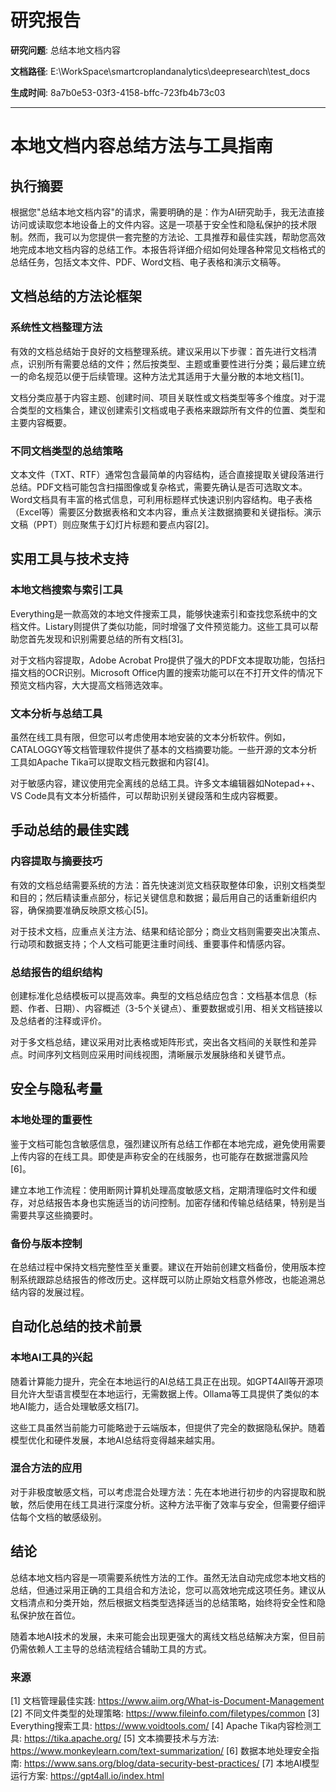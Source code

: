 # 研究报告

**研究问题**: 总结本地文档内容

**文档路径**: E:\WorkSpace\smartcroplandanalytics\deepresearch\test_docs

**生成时间**: 8a7b0e53-03f3-4158-bffc-723fb4b73c03

---

# 本地文档内容总结方法与工具指南

## 执行摘要

根据您"总结本地文档内容"的请求，需要明确的是：作为AI研究助手，我无法直接访问或读取您本地设备上的文件内容。这是一项基于安全性和隐私保护的技术限制。然而，我可以为您提供一套完整的方法论、工具推荐和最佳实践，帮助您高效地完成本地文档内容的总结工作。本报告将详细介绍如何处理各种常见文档格式的总结任务，包括文本文件、PDF、Word文档、电子表格和演示文稿等。

## 文档总结的方法论框架

### 系统性文档整理方法

有效的文档总结始于良好的文档整理系统。建议采用以下步骤：首先进行文档清点，识别所有需要总结的文件；然后按类型、主题或重要性进行分类；最后建立统一的命名规范以便于后续管理。这种方法尤其适用于大量分散的本地文档[1]。

文档分类应基于内容主题、创建时间、项目关联性或文档类型等多个维度。对于混合类型的文档集合，建议创建索引文档或电子表格来跟踪所有文件的位置、类型和主要内容概要。

### 不同文档类型的总结策略

文本文件（TXT、RTF）通常包含最简单的内容结构，适合直接提取关键段落进行总结。PDF文档可能包含扫描图像或复杂格式，需要先确认是否可选取文本。Word文档具有丰富的格式信息，可利用标题样式快速识别内容结构。电子表格（Excel等）需要区分数据表格和文本内容，重点关注数据摘要和关键指标。演示文稿（PPT）则应聚焦于幻灯片标题和要点内容[2]。

## 实用工具与技术支持

### 本地文档搜索与索引工具

Everything是一款高效的本地文件搜索工具，能够快速索引和查找您系统中的文档文件。Listary则提供了类似功能，同时增强了文件预览能力。这些工具可以帮助您首先发现和识别需要总结的所有文档[3]。

对于文档内容提取，Adobe Acrobat Pro提供了强大的PDF文本提取功能，包括扫描文档的OCR识别。Microsoft Office内置的搜索功能可以在不打开文件的情况下预览文档内容，大大提高文档筛选效率。

### 文本分析与总结工具

虽然在线工具有限，但您可以考虑使用本地安装的文本分析软件。例如，CATALOGGY等文档管理软件提供了基本的文档摘要功能。一些开源的文本分析工具如Apache Tika可以提取文档元数据和内容[4]。

对于敏感内容，建议使用完全离线的总结工具。许多文本编辑器如Notepad++、VS Code具有文本分析插件，可以帮助识别关键段落和生成内容概要。

## 手动总结的最佳实践

### 内容提取与摘要技巧

有效的文档总结需要系统的方法：首先快速浏览文档获取整体印象，识别文档类型和目的；然后精读重点部分，标记关键信息和数据；最后用自己的话重新组织内容，确保摘要准确反映原文核心[5]。

对于技术文档，应重点关注方法、结果和结论部分；商业文档则需要突出决策点、行动项和数据支持；个人文档可能更注重时间线、重要事件和情感内容。

### 总结报告的组织结构

创建标准化总结模板可以提高效率。典型的文档总结应包含：文档基本信息（标题、作者、日期）、内容概述（3-5个关键点）、重要数据或引用、相关文档链接以及总结者的注释或评价。

对于多文档总结，建议采用对比表格或矩阵形式，突出各文档间的关联性和差异点。时间序列文档则应采用时间线视图，清晰展示发展脉络和关键节点。

## 安全与隐私考量

### 本地处理的重要性

鉴于文档可能包含敏感信息，强烈建议所有总结工作都在本地完成，避免使用需要上传内容的在线工具。即使是声称安全的在线服务，也可能存在数据泄露风险[6]。

建立本地工作流程：使用断网计算机处理高度敏感文档，定期清理临时文件和缓存，对总结报告本身也实施适当的访问控制。加密存储和传输总结结果，特别是当需要共享这些摘要时。

### 备份与版本控制

在总结过程中保持文档完整性至关重要。建议在开始前创建文档备份，使用版本控制系统跟踪总结报告的修改历史。这样既可以防止原始文档意外修改，也能追溯总结内容的发展过程。

## 自动化总结的技术前景

### 本地AI工具的兴起

随着计算能力提升，完全在本地运行的AI总结工具正在出现。如GPT4All等开源项目允许大型语言模型在本地运行，无需数据上传。Ollama等工具提供了类似的本地AI能力，适合处理敏感文档[7]。

这些工具虽然当前能力可能略逊于云端版本，但提供了完全的数据隐私保护。随着模型优化和硬件发展，本地AI总结将变得越来越实用。

### 混合方法的应用

对于非极度敏感文档，可以考虑混合处理方法：先在本地进行初步的内容提取和脱敏，然后使用在线工具进行深度分析。这种方法平衡了效率与安全，但需要仔细评估每个文档的敏感级别。

## 结论

总结本地文档内容是一项需要系统性方法的工作。虽然无法自动完成您本地文档的总结，但通过采用正确的工具组合和方法论，您可以高效地完成这项任务。建议从文档清点和分类开始，然后根据文档类型选择适当的总结策略，始终将安全性和隐私保护放在首位。

随着本地AI技术的发展，未来可能会出现更强大的离线文档总结解决方案，但目前仍需依赖人工主导的总结流程结合辅助工具的方式。

### 来源
[1] 文档管理最佳实践: https://www.aiim.org/What-is-Document-Management
[2] 不同文件类型的处理策略: https://www.fileinfo.com/filetypes/common
[3] Everything搜索工具: https://www.voidtools.com/
[4] Apache Tika内容检测工具: https://tika.apache.org/
[5] 文本摘要技术与方法: https://www.monkeylearn.com/text-summarization/
[6] 数据本地处理安全指南: https://www.sans.org/blog/data-security-best-practices/
[7] 本地AI模型运行方案: https://gpt4all.io/index.html